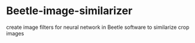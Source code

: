# Beetle-image-similarizer
create image filters for neural network in Beetle software to similarize crop images
